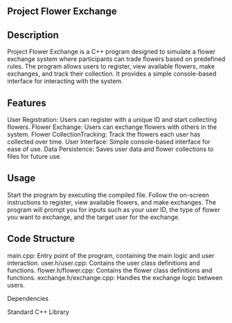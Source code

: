 Project Flower Exchange
-
Description
-
Project Flower Exchange is a C++ program designed to simulate a flower exchange system where participants can trade flowers based on predefined rules. The program allows users to register, view available flowers, make exchanges, and track their collection. It provides a simple console-based interface for interacting with the system.

Features
-
User Registration: Users can register with a unique ID and start collecting flowers.
Flower Exchange: Users can exchange flowers with others in the system.
Flower CollectionTracking: Track the flowers each user has collected over time.
User Interface: Simple console-based interface for ease of use.
Data Persistence: Saves user data and flower collections to files for future use.

Usage
-
Start the program by executing the compiled file.
Follow the on-screen instructions to register, view available flowers, and make exchanges.
The program will prompt you for inputs such as your user ID, the type of flower you want to exchange, and the target user for the exchange.

Code Structure
-
main.cpp: Entry point of the program, containing the main logic and user interaction.
user.h/user.cpp: Contains the user class definitions and functions.
flower.h/flower.cpp: Contains the flower class definitions and functions.
exchange.h/exchange.cpp: Handles the exchange logic between users.

Dependencies

Standard C++ Library
